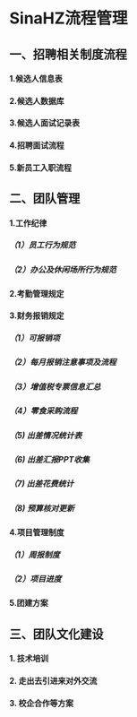 # SinaHZ流程管理
## 一、招聘相关制度流程
#### 1.候选人信息表
#### 2.候选人数据库
#### 3.候选人面试记录表
#### 4.招聘面试流程
#### 5.新员工入职流程
## 二、团队管理
####  1.工作纪律
##### （1）员工行为规范
##### （2）办公及休闲场所行为规范
####  2.考勤管理规定
####  3.财务报销规定
##### （1）可报销项
##### （2）每月报销注意事项及流程
##### （3）增值税专票信息汇总
##### （4）零食采购流程
##### （5) 出差情况统计表	
##### （6) 出差汇报PPT收集
##### （7) 出差花费统计
##### （8) 预算核对更新

#### 4.项目管理制度
##### （1）周报制度
##### （2）项目进度
#### 5.团建方案

## 三、团队文化建设
#### 1. 技术培训
#### 2. 走出去引进来对外交流
#### 3. 校企合作等方案
